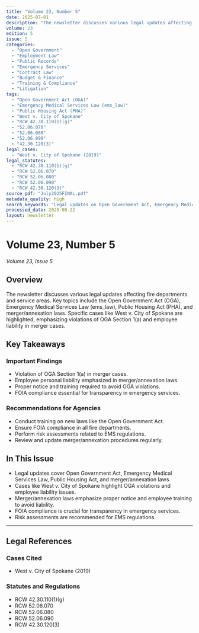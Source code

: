```yaml
---
title: "Volume 23, Number 5"
date: 2025-07-01
description: "The newsletter discusses various legal updates affecting fire departments and service areas. Key topics include the Open Government Act (OGA), Emergency Medical Services Law (ems_law), Public Housing Act (PHA), and merger/annexation laws. Specific cases like West v. City of Spokane are highlighted, emphasizing violations of OGA Section 1(a) and employee liability in merger cases."
volume: 23
edition: 5
issue: 5
categories:
  - "Open Government"
  - "Employment Law"
  - "Public Records"
  - "Emergency Services"
  - "Contract Law"
  - "Budget & Finance"
  - "Training & Compliance"
  - "Litigation"
tags:
  - "Open Government Act (OGA)"
  - "Emergency Medical Services Law (ems_law)"
  - "Public Housing Act (PHA)"
  - "West v. City of Spokane"
  - "RCW 42.30.110(1)(g)"
  - "52.06.070"
  - "52.06.080"
  - "52.06.090"
  - "42.30.120(3)"
legal_cases:
  - "West v. City of Spokane (2019)"
legal_statutes:
  - "RCW 42.30.110(1)(g)"
  - "RCW 52.06.070"
  - "RCW 52.06.080"
  - "RCW 52.06.090"
  - "RCW 42.30.120(3)"
source_pdf: "July2025FINAL.pdf"
metadata_quality: high
search_keywords: "Legal updates on Open Government Act, Emergency Medical Services Law, Public Housing Act, West v. City of Spokane, merger/annexation laws, FOIA, EMS regulations, risk assessments, training requirement..."
processed_date: 2025-08-22
layout: newsletter
---
```


# Volume 23, Number 5

*Volume 23, Issue 5*

## Overview

The newsletter discusses various legal updates affecting fire departments and service areas. Key topics include the Open Government Act (OGA), Emergency Medical Services Law (ems_law), Public Housing Act (PHA), and merger/annexation laws. Specific cases like West v. City of Spokane are highlighted, emphasizing violations of OGA Section 1(a) and employee liability in merger cases.

## Key Takeaways

### Important Findings

- Violation of OGA Section 1(a) in merger cases.
- Employee personal liability emphasized in merger/annexation laws.
- Proper notice and training required to avoid OGA violations.
- FOIA compliance essential for transparency in emergency services.

### Recommendations for Agencies

- Conduct training on new laws like the Open Government Act.
- Ensure FOIA compliance in all fire departments.
- Perform risk assessments related to EMS regulations.
- Review and update merger/annexation procedures regularly.

## In This Issue

- Legal updates cover Open Government Act, Emergency Medical Services Law, Public Housing Act, and merger/annexation laws.
- Cases like West v. City of Spokane highlight OGA violations and employee liability issues.
- Merger/annexation laws emphasize proper notice and employee training to avoid liability.
- FOIA compliance is crucial for transparency in emergency services.
- Risk assessments are recommended for EMS regulations.

---

## Legal References

### Cases Cited

- West v. City of Spokane (2019)

### Statutes and Regulations

- RCW 42.30.110(1)(g)
- RCW 52.06.070
- RCW 52.06.080
- RCW 52.06.090
- RCW 42.30.120(3)

